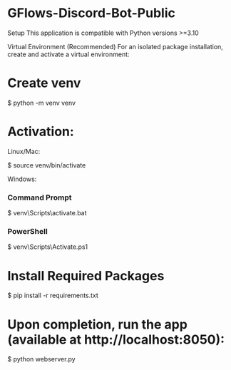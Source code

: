 # GFlows-Discord-Bot-Public

Setup
This application is compatible with Python versions >=3.10

Virtual Environment (Recommended)
For an isolated package installation, create and activate a virtual environment:

# Create venv

$ python -m venv venv


# Activation:

Linux/Mac:

$ source venv/bin/activate

Windows:

### Command Prompt

$ venv\Scripts\activate.bat

### PowerShell

$ venv\Scripts\Activate.ps1

# Install Required Packages

$ pip install -r requirements.txt

# Upon completion, run the app (available at http://localhost:8050):

$ python webserver.py

